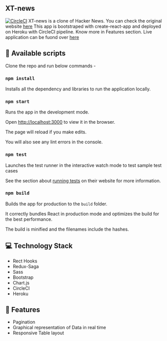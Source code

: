 
## XT-news
[![CircleCI](https://circleci.com/gh/Zaccc123/awesome-cicd-react.svg?style=svg)](https://circleci.com/gh/sprakash57/xt-news) 
XT-news is a clone of Hacker News.  You can check the original website [here](https://news.ycombinator.com/)
This app is bootstraped with create-react-app and deployed on Heroku with CircleCI pipeline. Know more in Features section. Live application can be fuond over [here]([https://xt-news.herokuapp.com/](https://xt-news.herokuapp.com/))

## 📑 Available scripts

Clone the repo and run below commands -

### `npm install`
  Installs all the dependency and libraries to run the application locally.

### `npm start`

Runs the app in the development mode.<br  />

Open [http://localhost:3000](http://localhost:3000) to view it in the browser.

The page will reload if you make edits.<br  />

You will also see any lint errors in the console.

### `npm test`

Launches the test runner in the interactive watch mode to test sample test cases<br  />

See the section about [running tests](https://facebook.github.io/create-react-app/docs/running-tests) on their website for more information.

### `npm build`

Builds the app for production to the `build` folder.<br  />

It correctly bundles React in production mode and optimizes the build for the best performance.

The build is minified and the filenames include the hashes.<br  />

  

## 💻 Technology Stack

- Rect Hooks
- Redux-Saga
- Sass
- Bootstrap
- Chart.js
- CircleCI
- Heroku

## 🚀 Features

- Pagination
- Graphical representation of Data in real time
- Responsive Table layout
